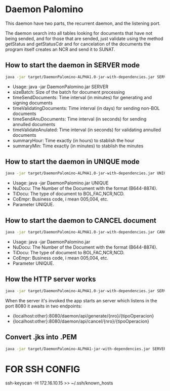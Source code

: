 # Daemon Palomino
This daemon have two parts, the recurrent daemon, and the listening port.

The daemon search into all tables looking for documents that have not being sended, 
and for those that are sended, just validate using the method getStatus and getStatusCdr
and for cancelation of the documents the program itself creates an NCR and send it to SUNAT.

## How to start the daemon in SERVER mode
```bash
java -jar target/DaemonPalomino-ALPHA1.0-jar-with-dependencies.jar SERVER 5 1 1 1 1 1 10 59
```
- Usage: java -jar DaemonPalomino.jar SERVER <sizeBatch> <timeSendDocuments> <timeValidatingDocuments> <timeSendAnuDocuments> <timeValidateAnulated> <summaryHour> <summaryMin>
-   sizeBatch: Size of the batch for document processing                                                                                                                    
-   timeSendDocuments: Time interval (in minutes) for generating and signing documents                                                                                      
-   timeValidatingDocuments: Time interval (in days) for sending non-BOL documents                                                                                          
-   timeSendAnuDocuments: Time interval (in seconds) for sending annulled documents                                                                                         
-   timeValidateAnulated: Time interval (in seconds) for validating annulled documents                                                                                      
-   summaryHour: Time exactly (in hours) to stablish the hour                                                                                                               
-   summaryMin: Time exactly (in minutes) to stablish the minutes

## How to start the daemon in UNIQUE mode
```bash
java -jar target/DaemonPalomino-ALPHA1.0-jar-with-dependencies.jar UNIQUE B644-8874 BOL 005
```
- Usage: java -jar DaemonPalomino.jar UNIQUE <NuDocu> <TiDocu> <CoEmpr> 
-   NuDocu: The Number of the Document with the format (B644-8874).     
-   TiDocu: The type of document to BOL,FAC,NCR,NCD.
-   CoEmpr: Business code, i mean 005,004, etc.
-   Parameter UNIQUE.

## How to start the daemon to CANCEL document
```bash
java -jar target/DaemonPalomino-ALPHA1.0-jar-with-dependencies.jar CANCEL B644-8874 BOL 005
```
- Usage: java -jar DaemonPalomino.jar  <NuDocu> <TiDocu> <CoEmpr> 
-   NuDocu: The Number of the Document with the format (B644-8874).     
-   TiDocu: The type of document to BOL,FAC,NCR,NCD.
-   CoEmpr: Business code, i mean 005,004, etc.
-   Parameter UNIQUE.

## How the HTTP server works
```bash
java -jar target/DaemonPalomino-ALPHA1.0-jar-with-dependencies.jar SERVER 5 1 1 1 1 1 10 59
```
When the server it's invoked the app starts an server which listens in the port 8080
it awaits in two endpoints:
- {localhost:other}:8080/daemon/api/generate/{nro}/{tipoOperacion}
- {localhost:other}:8080/daemon/api/cancel/{nro}/{tipoOperacion}

## Convert .jks into .PEM
```bash
java -jar target/DaemonPalomino-ALPHA1-jar-with-dependencies.jar SERVER 5 1 1 1 1 1 1 10 59
```

# FOR SSH CONFIG
ssh-keyscan -H 172.16.10.15 >> ~/.ssh/known_hosts

